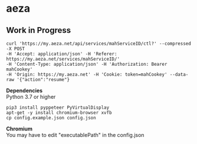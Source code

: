 # aeza

## Work in Progress

```
curl 'https://my.aeza.net/api/services/mahServiceID/ctl?' --compressed -X POST 
-H 'Accept: application/json' -H 'Referer: https://my.aeza.net/services/mahServiceID/' 
-H 'Content-Type: application/json' -H 'Authorization: Bearer mahCookey' 
-H 'Origin: https://my.aeza.net' -H 'Cookie: token=mahCookey' --data-raw '{"action":"resume"}
```

**Dependencies**<br />
Python 3.7 or higher<br />
```
pip3 install pyppeteer PyVirtualDisplay
apt-get -y install chromium-browser xvfb
cp config.example.json config.json
```

**Chromium**<br />
You may have to edit "executablePath" in the config.json</br>